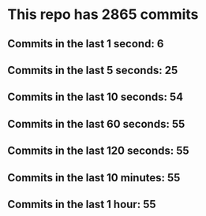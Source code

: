 # This repo has 2865 commits

## Commits in the last 1 second: 6
## Commits in the last 5 seconds: 25
## Commits in the last 10 seconds: 54
## Commits in the last 60 seconds: 55
## Commits in the last 120 seconds: 55
## Commits in the last 10 minutes: 55
## Commits in the last 1 hour: 55
